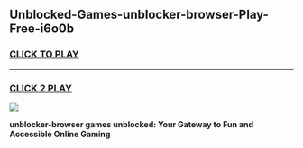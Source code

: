 
## Unblocked-Games-unblocker-browser-Play-Free-i6o0b
<h3>
<a href="https://premium76.site?title=unblocker-browser&ref=18A1">CLICK TO PLAY</a></h3>
<hr>

<h3>
<a href="https://premium76.site?title=unblocker-browser&ref=18A1">CLICK 2 PLAY</a>
  
</h3>

<a href="https://premium76.site?title=unblocker-browser&ref=18A1"><img src="https://clearcache.store/games.png"></a>


**unblocker-browser games unblocked: Your Gateway to Fun and Accessible Online Gaming**

